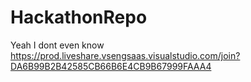 # HackathonRepo

Yeah I dont even know
https://prod.liveshare.vsengsaas.visualstudio.com/join?DA6B99B2B42585CB66B6E4CB9B67999FAAA4
